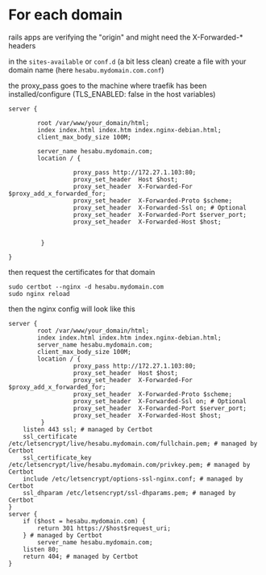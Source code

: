 # For each domain

rails apps are verifying the "origin" and might need the X-Forwarded-\* headers

in the `sites-available` or `conf.d` (a bit less clean) create a file with your domain name (here `hesabu.mydomain.com.conf`)

the proxy_pass goes to the machine where traefik has been installed/configure (TLS_ENABLED: false in the host variables)

```
server {

        root /var/www/your_domain/html;
        index index.html index.htm index.nginx-debian.html;
        client_max_body_size 100M;

        server_name hesabu.mydomain.com;
        location / {

                  proxy_pass http://172.27.1.103:80;
  		          proxy_set_header  Host $host;
  	              proxy_set_header  X-Forwarded-For $proxy_add_x_forwarded_for;
  		          proxy_set_header  X-Forwarded-Proto $scheme;
  		          proxy_set_header  X-Forwarded-Ssl on; # Optional
  		          proxy_set_header  X-Forwarded-Port $server_port;
 		          proxy_set_header  X-Forwarded-Host $host;


         }

}

```

then request the certificates for that domain

```
sudo certbot --nginx -d hesabu.mydomain.com
sudo nginx reload
```

then the nginx config will look like this

```
server {
        root /var/www/your_domain/html;
        index index.html index.htm index.nginx-debian.html;
        server_name hesabu.mydomain.com;
        client_max_body_size 100M;
        location / {
                  proxy_pass http://172.27.1.103:80;
  		          proxy_set_header  Host $host;
  	              proxy_set_header  X-Forwarded-For $proxy_add_x_forwarded_for;
  		          proxy_set_header  X-Forwarded-Proto $scheme;
  		          proxy_set_header  X-Forwarded-Ssl on; # Optional
  		          proxy_set_header  X-Forwarded-Port $server_port;
 		          proxy_set_header  X-Forwarded-Host $host;
         }
    listen 443 ssl; # managed by Certbot
    ssl_certificate /etc/letsencrypt/live/hesabu.mydomain.com/fullchain.pem; # managed by Certbot
    ssl_certificate_key /etc/letsencrypt/live/hesabu.mydomain.com/privkey.pem; # managed by Certbot
    include /etc/letsencrypt/options-ssl-nginx.conf; # managed by Certbot
    ssl_dhparam /etc/letsencrypt/ssl-dhparams.pem; # managed by Certbot
}
server {
    if ($host = hesabu.mydomain.com) {
        return 301 https://$host$request_uri;
    } # managed by Certbot
        server_name hesabu.mydomain.com;
    listen 80;
    return 404; # managed by Certbot
}

```
